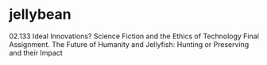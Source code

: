# jellybean
02.133 Ideal Innovations? Science Fiction and the Ethics of Technology Final Assignment. The Future of Humanity and Jellyfish: Hunting or Preserving and their Impact
